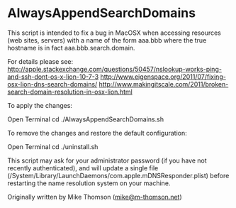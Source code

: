 AlwaysAppendSearchDomains
=========================

This script is intended to fix a bug in MacOSX when accessing resources (web sites, servers)
with a name of the form aaa.bbb where the true hostname is in fact aaa.bbb.search.domain.

For details please see: 
  http://apple.stackexchange.com/questions/50457/nslookup-works-ping-and-ssh-dont-os-x-lion-10-7-3
  http://www.eigenspace.org/2011/07/fixing-osx-lion-dns-search-domains/
  http://www.makingitscale.com/2011/broken-search-domain-resolution-in-osx-lion.html

To apply the changes:
  
  Open Terminal
  cd <directory holding the scripts>
  ./AlwaysAppendSearchDomains.sh

To remove the changes and restore the default configuration:

  Open Terminal
  cd <directory holding the scripts>
  ./uninstall.sh

This script may ask for your administrator password (if you have not recently authenticated),
and will update a single file  (/System/Library/LaunchDaemons/com.apple.mDNSResponder.plist)
before restarting the name resolution system on your machine.

Originally written by Mike Thomson (mike@m-thomson.net)
